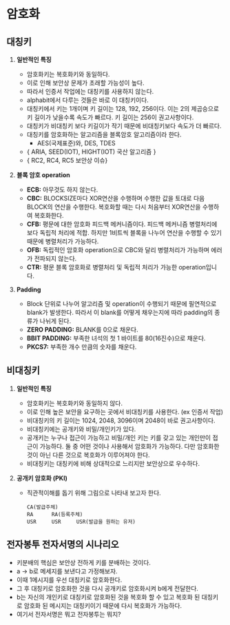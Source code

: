 # 암호화

## 대칭키
1. **일반적인 특징**
   - 암호화키는 복호화키와 동일하다.
   - 이로 인해 보안상 문제가 초래할 가능성이 높다.
   - 따라서 인증서 작업에는 대칭키를 사용하지 않는다.
   - alphabit에서 다루는 것들은 바로 이 대칭키이다.
   - 대칭키에서 키는 1개이며 키 길이는 128, 192, 256이다. 이는 2의 제곱승으로 키 길이가 낮을수록 속도가 빠르다. 키 길이는 256이 권고사항이다.
   - 대칭키가 비대칭키 보다 키길이가 작기 때문에 비대칭키보다 속도가 더 빠르다.
   - 대칭키를 암호화하는 알고리즘을 블록암호 알고리즘이라 한다.
     - AES(국제표준)와, DES, TDES 
   - { ARIA, SEED(IOT), HIGHT(IOT) 국산 알고리즘 }
   - { RC2, RC4, RC5 보안상 이슈}

2. **블록 암호 operation**
   - **ECB:** 아무것도 하지 않는다.
   - **CBC:** BLOCKSIZE마다 XOR연산을 수행하며 수행한 값을 토대로 다음 BLOCK의 연산을 수행한다. 복호화할 때는 다시 처음부터 XOR연산을 수행하여 복호화한다.
   - **CFB:** 평문에 대한 암호화 피드백 메커니즘이다. 피드백 메커니즘 병렬처리에 보다 독립적 처리에 적합. 하지만 1비트씩 블록을 나누어 연산을 수행할 수 있기 때문에 병렬처리가 가능하다.
   - **OFB:** 독립적인 암호화 operation으로 CBC와 달리 병렬처리가 가능하며 에러가 전파되지 않는다.
   - **CTR:** 평문 블록 암호화로 병렬처리 및 독립적 처리가 가능한 operation입니다.

3. **Padding**
   - Block 단위로 나누어 알고리즘 및 operation이 수행되기 때문에 필연적으로 blank가 발생한다. 따라서 이 blank를 어떻게 채우는지에 따라 padding의 종류가 나뉘게 된다.
   - **ZERO PADDING:** BLANK를 0으로 채운다.
   - **BBIT PADDING:** 부족한 녀석의 첫 1 바이트를 80(16진수)으로 채운다.
   - **PKCS7:** 부족한 개수 만큼의 숫자를 채운다.

## 비대칭키
1. **일반적인 특징**
   - 암호화키는 복호화키와 동일하지 않다.
   - 이로 인해 높은 보안을 요구하는 곳에서 비대칭키를 사용한다. (ex 인증서 작업)
   - 비대칭키의 키 길이는 1024, 2048, 3096이며 2048이 바로 권고사항이다.
   - 비대칭키에는 공개키와 비밀/개인키가 있다.
   - 공개키는 누구나 접근이 가능하고 비밀/개인 키는 키를 갖고 있는 개인만이 접근이 가능하다. 둘 중 어떤 것이나 사용해서 암호화가 가능하다. 다만 암호화한 것이 아닌 다른 것으로 복호화가 이루어져야 한다.
   - 비대칭키는 대칭키에 비해 상대적으로 느리지만 보안상으로 우수하다.

2. **공개키 암호화 (PKI)**
   - 직관적이해를 돕기 위해 그림으로 나타내 보고자 한다.
     ```
     CA(발급주체)
     RA      RA(등록주체)
     USR     USR     USR(발급을 원하는 유저)
     ```

## 전자봉투 전자서명의 시나리오
- 키분배의 핵심은 보안상 전하게 키를 분배하는 것이다.
- a -> b로 메세지를 보낸다고 가정해보자.
- 이때 1메시지를 우선 대칭키로 암호화한다.
- 그 후 대칭키로 암호화한 것을 다시 공개키로 암호화시켜 b에게 전달한다.
- b는 자신의 개인키로 대칭키로 암호화된 것을 복호화 할 수 있고 복호화 된 대칭키로 암호화 된 메시지는 대칭키이기 때문에 다시 복호화가 가능하다.
- 여기서 전자서명은 뭐고 전자봉투는 뭐지?
